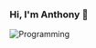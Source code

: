 ### Hi, I'm Anthony 👋

![Programming](https://i.pinimg.com/originals/24/2e/0d/242e0dbb71649cb197897aaecb0ea54a.gif)
<!--
**vietantran1215/vietantran1215** is a ✨ _special_ ✨ repository because its `README.md` (this file) appears on your GitHub profile.

Here are some ideas to get you started:

- 🔭 I’m currently working on ...
- 🌱 I’m currently learning ...
- 👯 I’m looking to collaborate on ...
- 🤔 I’m looking for help with ...
- 💬 Ask me about ...
- 📫 How to reach me: ...
- 😄 Pronouns: ...
- ⚡ Fun fact: ...
-->
